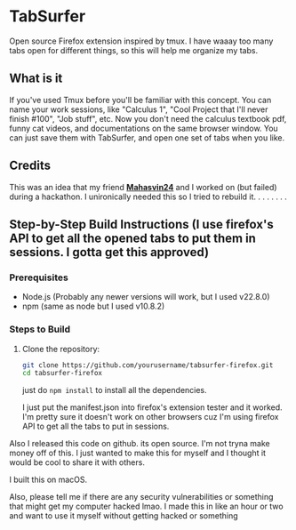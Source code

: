# TabSurfer

Open source Firefox extension inspired by tmux. I have waaay too many tabs open for different things, so this will help me organize my tabs.

## What is it

If you've used Tmux before you'll be familiar with this concept. You can name your work sessions, like "Calculus 1", "Cool Project that I'll never finish #100", "Job stuff", etc. Now you don't need the calculus textbook pdf, funny cat videos, and documentations on the same browser window. You can just save them with TabSurfer, and open one set of tabs when you like.

## Credits

This was an idea that my friend [**Mahasvin24**](https://github.com/Mahasvin24) and I worked on (but failed) during a hackathon. I unironically needed this so I tried to rebuild it.
.
.
.
.
.
.
.

## Step-by-Step Build Instructions (I use firefox's API to get all the opened tabs to put them in sessions. I gotta get this approved)

### Prerequisites

- Node.js (Probably any newer versions will work, but I used v22.8.0)
- npm (same as node but I used v10.8.2)

### Steps to Build

1. Clone the repository:

   ```bash
   git clone https://github.com/yourusername/tabsurfer-firefox.git
   cd tabsurfer-firefox
   ```

   just do `npm install` to install all the dependencies.

   I just put the manifest.json into firefox's extension tester and it worked. I'm pretty sure it doesn't work on other browsers cuz I'm using firefox API to get all the tabs to put in sessions.

Also I released this code on github. its open source. I'm not tryna make money off of this. I just wanted to make this for myself and I thought it would be cool to share it with others.

I built this on macOS.

Also, please tell me if there are any security vulnerabilities or something that might get my computer hacked lmao. I made this in like an hour or two and want to use it myself without getting hacked or something
